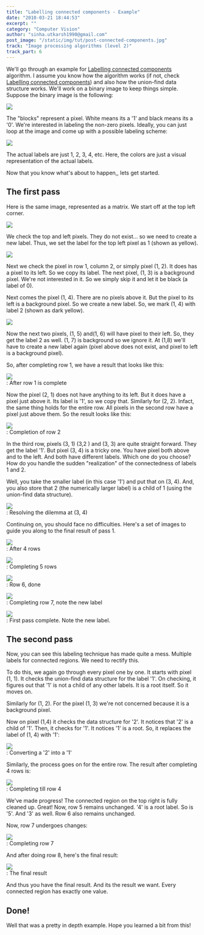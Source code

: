```yaml
---
title: "Labelling connected components - Example"
date: "2010-03-21 18:44:53"
excerpt: ""
category: "Computer Vision"
author: "sinha.utkarsh1990@gmail.com"
post_image: "/static/img/tut/post-connected-components.jpg"
track: "Image processing algorithms (level 2)"
track_part: 6
---
```

We'll go through an example for [Labelling connected components](/tutorials/connected-component-labelling/) algorithm. I assume you know how the algorithm works (if not, check [Labelling connected components](../tutorials/connected-component-labelling/)) and also how the union-find data structure works. We'll work on a binary image to keep things simple. Suppose the binary image is the following: 

![](/static/img/tut/label-example-binary.jpg)

The "blocks" represent a pixel. White means its a '1' and black means its a '0'. We're interested in labeling the non-zero pixels. Ideally, you can just loop at the image and come up with a possible labeling scheme:

![](/static/img/tut/label-binary-final.jpg)

The actual labels are just 1, 2, 3, 4, etc. Here, the colors are just a visual representation of the actual labels.

Now that you know what's about to happen,, lets get started. 

## The first pass

Here is the same image, represented as a matrix. We start off at the top left corner.

![](/static/img/tut/label-binary-matrix1.jpg)

We check the top and left pixels. They do not exist... so we need to create a new label. Thus, we set the label for the top left pixel as 1 (shown as yellow).

![](/static/img/tut/label-step1.jpg)

Next we check the pixel in row 1, column 2, or simply pixel (1, 2). It does has a pixel to its left. So we copy its label. The next pixel, (1, 3) is a background pixel. We're not interested in it. So we simply skip it and let it be black (a label of 0).

Next comes the pixel (1, 4). There are no pixels above it. But the pixel to its left is a background pixel. So we create a new label. So, we mark (1, 4) with label 2 (shown as dark yellow). 

![](/static/img/tut/label-step2.jpg)

Now the next two pixels, (1, 5) and(1, 6) will have pixel to their left. So, they get the label 2 as well. (1, 7) is background so we ignore it. At (1,8) we'll have to create a new label again (pixel above does not exist, and pixel to left is a background pixel). 

So, after completing row 1, we have a result that looks like this:

  
  
![](/static/img/tut/label-step3.jpg)  
: After row 1 is complete  
  

Now the pixel (2, 1) does not have anything to its left. But it does have a pixel just above it. Its label is '1', so we copy that. Similarly for (2, 2). Infact, the same thing holds for the entire row. All pixels in the second row have a pixel just above them. So the result looks like this:

  
  
![](/static/img/tut/label-step4.jpg)  
: Completion of row 2  
  

In the third row, pixels (3, 1) (3,2 ) and (3, 3) are quite straight forward. They get the label '1'. But pixel (3, 4) is a tricky one. You have pixel both above and to the left. And both have different labels. Which one do you choose? How do you handle the sudden "realization" of the connectedness of labels 1 and 2.

Well, you take the smaller label (in this case '1') and put that on (3, 4). And, you also store that 2 (the numerically larger label) is a child of 1 (using the union-find data structure). 

  
  
![](/static/img/tut/label-step5.jpg)  
: Resolving the dilemma at (3, 4)  
  

Continuing on, you should face no difficulties. Here's a set of images to guide you along to the final result of pass 1. 

  
  
![](/static/img/tut/label-step6.jpg)  
: After 4 rows  
  

  
  
![](/static/img/tut/label-step7.jpg)  
: Completing 5 rows  
  

  
  
![](/static/img/tut/label-step8.jpg)  
: Row 6, done  
  

  
  
![](/static/img/tut/label-step9.jpg)  
: Completing row 7, note the new label  
  

  
  
![](/static/img/tut/label-step101.jpg)  
: First pass complete. Note the new label.  
  

## The second pass

Now, you can see this labeling technique has made quite a mess. Multiple labels for connected regions. We need to rectify this.

To do this, we again go through every pixel one by one. It starts with pixel (1, 1). It checks the union-find data structure for the label '1'. On checking, it figures out that '1' is not a child of any other labels. It is a root itself. So it moves on. 

Similarly for (1, 2). For the pixel (1, 3) we're not concerned because it is a background pixel.

Now on pixel (1,4) it checks the data structure for '2'. It notices that '2' is a child of '1'. Then, it checks for '1'. It notices '1' is a root. So, it replaces the label of (1, 4) with '1': 

  
  
![](/static/img/tut/label-step11.jpg)  
: Converting a '2' into a '1'  
  

Similarly, the process goes on for the entire row. The result after completing 4 rows is: 

  
  
![](/static/img/tut/label-step12.jpg)  
: Completing till row 4  
  

We've made progress! The connected region on the top right is fully cleaned up. Great! Now, row 5 remains unchanged. '4' is a root label. So is '5'. And '3' as well. Row 6 also remains unchanged. 

Now, row 7 undergoes changes:

  
  
![](/static/img/tut/label-step13.jpg)  
: Completing row 7  
  

And after doing row 8, here's the final result:

  
  
![](/static/img/tut/label-step14.jpg)  
: The final result  
  

And thus you have the final result. And its the result we want. Every connected region has exactly one value. 

## Done!

Well that was a pretty in depth example. Hope you learned a bit from this!
